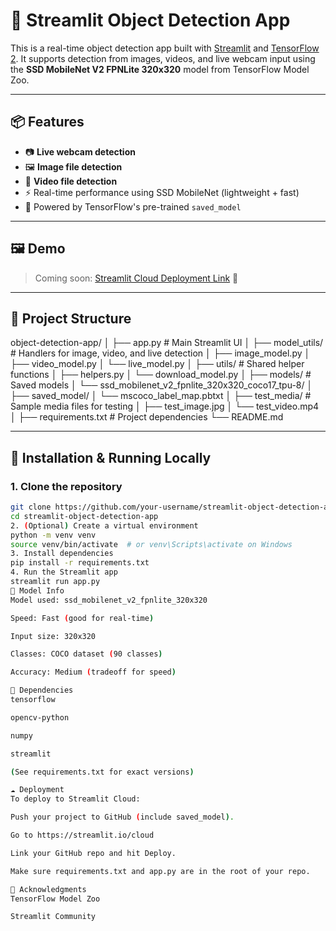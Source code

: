 # 🧠 Streamlit Object Detection App

This is a real-time object detection app built with [Streamlit](https://streamlit.io/) and [TensorFlow 2](https://www.tensorflow.org/). It supports detection from images, videos, and live webcam input using the **SSD MobileNet V2 FPNLite 320x320** model from TensorFlow Model Zoo.

---

## 📦 Features

- 📷 **Live webcam detection**
- 🖼️ **Image file detection**
- 🎥 **Video file detection**
- ⚡️ Real-time performance using SSD MobileNet (lightweight + fast)
- 🧠 Powered by TensorFlow's pre-trained `saved_model`

---

## 🖼️ Demo

> Coming soon: [Streamlit Cloud Deployment Link](https://share.streamlit.io/...) 🔗

---

## 🔧 Project Structure

object-detection-app/
│
├── app.py # Main Streamlit UI
│
├── model_utils/ # Handlers for image, video, and live detection
│ ├── image_model.py
│ ├── video_model.py
│ └── live_model.py
│
├── utils/ # Shared helper functions
│ ├── helpers.py
│ └── download_model.py
│
├── models/ # Saved models
│ └── ssd_mobilenet_v2_fpnlite_320x320_coco17_tpu-8/
│ ├── saved_model/
│ └── mscoco_label_map.pbtxt
│
├── test_media/ # Sample media files for testing
│ ├── test_image.jpg
│ └── test_video.mp4
│
├── requirements.txt # Project dependencies
└── README.md


---

## 🚀 Installation & Running Locally

### 1. Clone the repository

```bash
git clone https://github.com/your-username/streamlit-object-detection-app.git
cd streamlit-object-detection-app
2. (Optional) Create a virtual environment
python -m venv venv
source venv/bin/activate  # or venv\Scripts\activate on Windows
3. Install dependencies
pip install -r requirements.txt
4. Run the Streamlit app
streamlit run app.py
🧠 Model Info
Model used: ssd_mobilenet_v2_fpnlite_320x320

Speed: Fast (good for real-time)

Input size: 320x320

Classes: COCO dataset (90 classes)

Accuracy: Medium (tradeoff for speed)

🧩 Dependencies
tensorflow

opencv-python

numpy

streamlit

(See requirements.txt for exact versions)

☁️ Deployment
To deploy to Streamlit Cloud:

Push your project to GitHub (include saved_model).

Go to https://streamlit.io/cloud

Link your GitHub repo and hit Deploy.

Make sure requirements.txt and app.py are in the root of your repo.

🙌 Acknowledgments
TensorFlow Model Zoo

Streamlit Community

